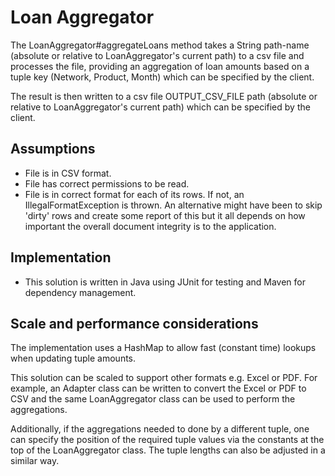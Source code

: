 # Loan Aggregator 

The LoanAggregator#aggregateLoans method takes a String path-name (absolute or relative to LoanAggregator's current path) 
to a csv file and processes the file, providing an aggregation of loan amounts based on a tuple key (Network, Product, Month)
which can be specified by the client.

The result is then written to a csv file OUTPUT_CSV_FILE path (absolute or relative to LoanAggregator's current path)
which can be specified by the client.

## Assumptions 

- File is in CSV format.
- File has correct permissions to be read.
- File is in correct format for each of its rows. If not, an IllegalFormatException is thrown. An alternative might have 
been to skip 'dirty' rows and create some report of this but it all depends on how important the overall document 
integrity is to the application.

## Implementation

- This solution is written in Java using JUnit for testing and Maven for dependency management.

## Scale and performance considerations

The implementation uses a HashMap to allow fast (constant time) lookups when updating tuple amounts.

This solution can be scaled to support other formats e.g. Excel or PDF. For example, an Adapter class can be written 
to convert the Excel or PDF to CSV and the same LoanAggregator class can be used to perform the aggregations.

Additionally, if the aggregations needed to done by a different tuple, one can specify the position of the required 
tuple values via the constants at the top of the LoanAggregator class. The tuple lengths can also be adjusted in a similar way.

